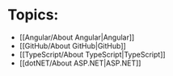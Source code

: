 # Topics:
- [[Angular/About Angular|Angular]]
- [[GitHub/About GitHub|GitHub]]
- [[TypeScript/About TypeScript|TypeScript]]
- [[dotNET/About ASP.NET|ASP.NET]]